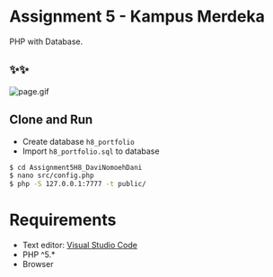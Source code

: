 # Assignment 5 - Kampus Merdeka
PHP with Database.

## ✨✨
![page.gif](screenshots/page.gif)

## Clone and Run
- Create database `h8_portfolio`
- Import `h8_portfolio.sql` to database

```sh
$ cd Assignment5H8_DaviNomoehDani
$ nano src/config.php
$ php -S 127.0.0.1:7777 -t public/
```

# Requirements
- Text editor: [Visual Studio Code](https://code.visualstudio.com/)
- PHP ^5.*
- Browser